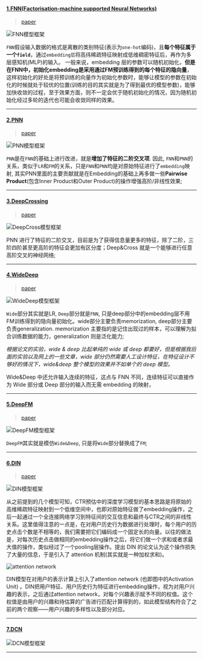 #### [1.FNN(Factorisation-machine supported Neural Networks)]()

> [paper](https://arxiv.org/pdf/1601.02376.pdf)

![FNN模型框架](https://github.com/Fisher87/ai_explore/blob/master/src/FNN.png)

`FNN`假设输入数据的格式是离散的类别特征(表示为`one-hot`编码)，且**每个特征属于一个`field`**，通过`embedding层`将高纬稀疏特征映射成低维稠密特征后，再作为多层感知机(MLP)的输入。
一般来说，embedding 层的参数可以随机初始化，**但是在FNN中，初始化embedding是采用通过FM预训练得到的每个特征的隐向量**，这样初始化的好处是将预训练的向量作为初始化参数时，能够让模型的参数在初始化的时候就处于较优的位置(训练的目的其实就是为了得到最优的模型参数)，能够加快收敛的过程，至于效果方面，则不一定会优于随机初始化的情况，因为随机初始化经过多轮的迭代也可能会收敛同样的效果。

------

#### [2.PNN]()

> [paper](https://arxiv.org/pdf/1611.00144.pdf)

![PNN模型框架](https://github.com/Fisher87/ai_explore/blob/master/src/PNN.png)

`PNN`是在`FNN`的基础上进行改进，就是**增加了特征的二阶交叉项**. 因此, `FNN`和`PNN`的关系，类似于`LR`和`FM`的关系，只是`FNN`和`PNN`均是对原始特征进行了`embedding`映射, 其实PNN里面的主要贡献就是在Embedding的基础上再多做一些**Pairwise Product**(包含Inner Product和Outer Product)的操作增强高阶/非线性效果;

------

#### [3.DeepCrossing]()
> [paper](https://arxiv.org/pdf/1708.05123.pdf)  

![DeepCross模型框架](https://github.com/Fisher87/ai_explore/blob/master/src/DeepCross.png)

PNN 进行了特征的二阶交叉，目前是为了获得信息量更多的特征，除了二阶，三阶四阶甚至更高阶的特征会更加有区分度；Deep&Cross 就是一个能够进行任意高阶交叉的神经网络;

------


#### [4.WideDeep]()
> [paper](https://arxiv.org/pdf/1606.07792.pdf) 

![WideDeep模型框架](https://github.com/Fisher87/ai_explore/blob/master/src/WideDeep.png)

`Wide`部分其实就是LR, `Deep`部分就是`FNN`, 只是deep部分中的embedding层不用FM训练得到的隐向量初始化。wide部分主要负责memorization, deep部分主要负责generalization. memorization 主要指的是记住出现过的样本，可以理解为拟合训练数据的能力，generalization 则是泛化能力;

*根据论文的实验，wide & deep 比起单纯的 wide 或 deep 都要好，但是根据我后面的实验以及网上的一些文章，wide 部分仍然需要人工设计特征，在特征设计不够好的情况下，wide&deep 整个模型的效果并不如单个的 deep 模型。*

Wide&Deep 中还允许输入连续的特征，这点与 FNN 不同，连续特征可以直接作为 Wide 部分或 Deep 部分的输入而无需 embedding 的映射，

------

#### [5.DeepFM]()
> [paper](https://arxiv.org/pdf/1703.04247.pdf)

![DeepFM模型框架](https://github.com/Fisher87/ai_explore/blob/master/src/DeepFM.png)

`DeepFM`其实就是模仿`Wide&Deep`, 只是将`Wide`部分替换成了`FM`;

------

#### [6.DIN]()
> [paper](https://arxiv.org/pdf/1706.06978.pdf)

![DIN模型框架](https://github.com/Fisher87/ai_explore/blob/master/src/DIN.png)

从之前提到的几个模型可知，CTR预估中的深度学习模型的基本思路是将原始的高维稀疏特征映射到一个低维空间中，也即对原始特征做了embedding操作，之后一起通过一个全连接网络学习到特征间的交互信息和最终与CTR之间的非线性关系。这里值得注意的一点是，在对用户历史行为数据进行处理时，每个用户的历史点击个数是不相等的，我们需要把它们编码成一个固定长的向量。以往的做法是，对每次历史点击做相同的embedding操作之后，将它们做一个求和或者求最大值的操作，类似经过了一个pooling层操作。提出 DIN 的论文认为这个操作损失了大量的信息，于是引入了 attention 机制(其实就是一种加权求和)。

![attention network](https://github.com/Fisher87/ai_explore/blob/master/src/Attunit.png)

DIN模型在对用户的表示计算上引入了attention network (也即图中的Activation Unit) 。DIN把用户特征、用户历史行为特征进行embedding操作，视为对用户兴趣的表示，之后通过attention network，对每个兴趣表示赋予不同的权值。这个权值是由用户的兴趣和待估算的广告进行匹配计算得到的，如此模型结构符合了之前的两个观察——用户兴趣的多样性以及部分对应。

------

#### [7.DCN]()
> 

![DCN模型框架](https://github.com/Fisher87/ai_explore/blob/master/src/DCN.png)

------
